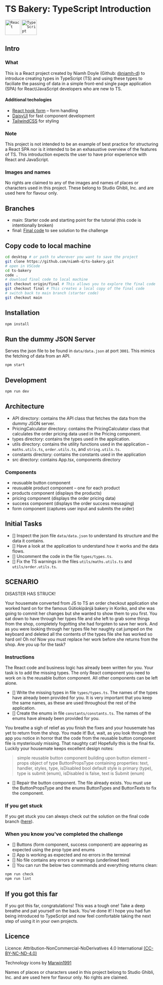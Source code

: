 # TS Bakery: TypeScript Introduction

<div>
	<code><img width="50" src="https://raw.githubusercontent.com/marwin1991/profile-technology-icons/refs/heads/main/icons/react.png" alt="React" title="React"/></code>
	<code><img width="50" src="https://raw.githubusercontent.com/marwin1991/profile-technology-icons/refs/heads/main/icons/typescript.png" alt="TypeScript" title="TypeScript"/></code>
</div>

## Intro

### What

This is a React project created by Niamh Doyle (Github: [@niamh-d](https://github.com/niamh-d)) to introduce creating types in TypeScript (TS) and using these types to faciliate the passing of data in a simple front-end single page application (SPA) for React/JavaScript developers who are new to TS.

#### Additional techologies

- [React hook form](https://react-hook-form.com/) – form handling
- [DaisyUI](https://daisyui.com/) for fast component development
- [TailwindCSS](https://tailwindcss.com/) for styling

### Note

This project is not intended to be an example of best practice for structuring a React SPA nor is it intended to be an exhasustive overview of the features of TS. This introduction expects the user to have prior experience with React and JavaScript.

### Images and names

No rights are claimed to any of the images and names of places or characters used in this project. These belong to Studio Ghibli, Inc. and are used here for flavour only.

## Branches

- main: Starter code and starting point for the tutorial (this code is intentionally broken)
- final: [Final code](https://github.com/niamh-d/ts-bakery/tree/final) to see solution to the challenge

## Copy code to local machine

```bash
cd desktop # or path to wherever you want to save the project
git clone https://github.com/niamh-d/ts-bakery.git
# open in VSCode
cd ts-bakery
code .
# download final code to local machine
git checkout origin/final # This allows you to explore the final code
git checkout final # This creates a local copy of the final code
# switch back to main branch (starter code)
git checkout main
```

## Installation

```bash
npm install
```

## Run the dummy JSON Server

Serves the json file to be found in `data/data.json` at port `3001`. This mimics the fetching of data from an API.

```bash
npm start
```

## Development

```bash
npm run dev
```

## Architecture

- API directory: contains the API class that fetches the data from the dummy JSON server.
- PricingCalculator directory: contains the PricingCalculator class that calculates the order pricing data used in the Pricing component.
- types directory: contains the types used in the application.
- utils directory: contains the utility functions used in the application – `maths.utils.ts`, `order.utils.ts`, and `string.utils.ts`.
- constants directory: contains the constants used in the application
- src directory: contains App.tsx, components directory

### Components

- reusuable button component
- reusuable product component – one for each product
- products component (displays the products)
- pricing component (displays the order pricing data)
- success component (displays the order success messaging)
- form component (captures user input and submits the order)

## Initial Tasks

- [] Inspect the json file `data/data.json` to understand its structure and the data it contains.
- [] Have a look at the application to understand how it works and the data flows.
- [] Uncomment the code in the file `types/types.ts`.
- [] Fix the TS warnings in the files `utils/maths.utils.ts` and `utils/order.utils.ts`.

## SCENARIO

DISASTER HAS STRUCK!

Your housemate converted from JS to TS an order checkout application she worked hard on for the famous Gütiokipänjä bakery in Koriko, and she was going to commit her changes but she wanted to show them to you first. You sat down to have through her types file and she left to grab some things from the shop, completely fogotting she had forgoten to save her work. And as you were looking through her types file her naughty cat jumped on the keyboard and deleted all the contents of the types file she has worked so hard on! Oh no! Now you must replace her work before she returns from the shop. Are you up for the task?

### Instructions

The React code and business logic has already been written for you. Your task is to add the missing types. The only React component you need to work on is the reusable button component. All other components can be left alone.

- [] Write the missing types in file `types/types.ts`. The names of the types have already been provided for you. It is very important that you keep the same names, as these are used throughout the rest of the application.
- [] Create the enums in file `constants/constants.ts`. The names of the enums have already been provided for you.

You breathe a sigh of relief as you finish the fixes and your housemate has yet to return from the shop. You made it! But, wait, as you look through the app you notice in horror that the code from the reusable button component file is mysteriously missing. That naughty cat! Hopefully this is the final fix. Luckily your housemate keeps excellent design notes:

> simple reusable button component building upon button element –
> props object of type ButtonPropsType containing properties: text, handler, styles, type, isDisabled bool
> default style is primary (type), type is submit (enum), isDisabled is false, text is Submit (enum)

- [] Repair the button component. The file already exists. You must use the ButtonPropsType and the enums ButtonTypes and ButtonTexts to fix the component.

### If you get stuck

If you get stuck you can always check out the solution on the final code branch ([here](https://github.com/niamh-d/ts-bakery/tree/final)).

### When you know you've completed the challenge

- [] Buttons (form component, success component) are appearing as expected using the prop type and enums
- [] App is working as expected and no errors in the terminal
- [] No file contains any errors or warnings (underlined text)
- [] You can run the below two commmands and everything returns clean:

```bash
npm run check
npm run lint
```

## If you got this far

If you got this far, congratulations! This was a tough one! Take a deep breathe and pat yourself on the back. You've done it! I hope you had fun being introduced to TypeScript and now feel comfortable taking the next step of using it in your own projects.

## Licence

Licence: Attribution-NonCommercial-NoDerivatives 4.0 International [(CC-BY-NC-ND-4.0)](https://creativecommons.org/licenses/by-nc-nd/4.0/)

Technology icons by [Marwin1991](https://github.com/marwin1991/profile-technology-icons)

Names of places or characters used in this project belong to Studio Ghibli, Inc. and are used here for flavour only. No rights are claimed.
